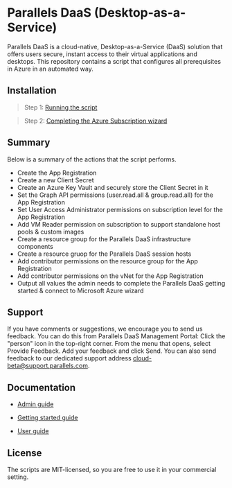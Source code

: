 
# Parallels DaaS (Desktop-as-a-Service)

Parallels DaaS is a cloud-native, Desktop-as-a-Service (DaaS) solution that offers users secure, instant access to their virtual applications and desktops. This repository contains a script that configures all prerequisites in Azure in an automated way. 



## Installation
> Step 1: [Running the script](./1.runscript.md)

> Step 2: [Completing the Azure Subscription wizard](./2.completewizard.md)



## Summary
Below is a summary of the actions that the script performs.

- Create the App Registration
- Create a new Client Secret
- Create an Azure Key Vault and securely store the Client Secret in it
- Set the Graph API permissions (user.read.all & group.read.all) for the App Registration
- Set User Access Administrator permissions on subscription level for the App Registration
- Add VM Reader permission on subscription to support standalone host pools & custom images
- Create a resource group for the Parallels DaaS infrastructure components
- Create a resource gruop for the Parallels DaaS session hosts 
- Add contributor permissions on the resource group for the App Registration
- Add contributor permissions on the vNet for the App Registration 
- Output all values the admin needs to complete the Parallels DaaS getting started & connect to Microsoft Azure wizard


## Support 

If you have comments or suggestions, we encourage you to send us feedback.
You can do this from Parallels DaaS Management Portal:
Click the "person" icon in the top-right corner.
From the menu that opens, select Provide Feedback.
Add your feedback and click Send.
You can also send feedback to our dedicated support address cloud-beta@support.parallels.com.


## Documentation

- [Admin guide](https://docs.myparallels.com/parallels-daas-administrators-guide/)

- [Getting started guide](https://docs.myparallels.com/parallels-daas-administrators-guide/gettings-started)

- [User guide](https://docs.myparallels.com/parallels-daas-users-guide/)
## License 

The scripts are MIT-licensed, so you are free to use it in your commercial setting.


